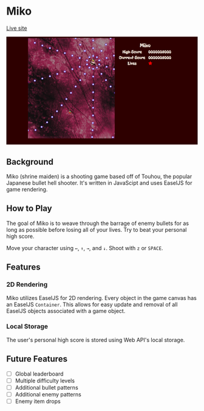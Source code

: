 # Miko

[miko]: http://www.wilsonfong.me/miko
[Live site][miko]

![main](assets/game.png)

## Background

Miko (shrine maiden) is a shooting game based off of Touhou, the popular Japanese bullet hell shooter.  It's written in JavaScipt and uses EaselJS for game rendering.

## How to Play

The goal of Miko is to weave through the barrage of enemy bullets for as long as possible before losing all of your lives.  Try to beat your personal high score.

Move your character using `←`, `↑`, `→`, and `↓`.  Shoot with `z` or `SPACE`.

## Features

### 2D Rendering

Miko utilizes EaselJS for 2D rendering.  Every object in the game canvas has an EaselJS `Container`.  This allows for easy update and removal of all EaselJS objects associated with a game object.

### Local Storage

The user's personal high score is stored using Web API's local storage.

## Future Features

- [ ] Global leaderboard
- [ ] Multiple difficulty levels
- [ ] Additional bullet patterns
- [ ] Additional enemy patterns
- [ ] Enemy item drops
